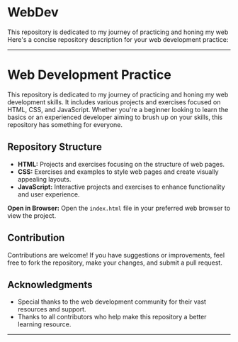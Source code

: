 # WebDev
This repository is dedicated to my journey of practicing and honing my web Here's a concise repository description for your web development practice:

---

# Web Development Practice

This repository is dedicated to my journey of practicing and honing my web development skills. It includes various projects and exercises focused on HTML, CSS, and JavaScript. Whether you're a beginner looking to learn the basics or an experienced developer aiming to brush up on your skills, this repository has something for everyone.

## Repository Structure

- **HTML:** Projects and exercises focusing on the structure of web pages.
- **CSS:** Exercises and examples to style web pages and create visually appealing layouts.
- **JavaScript:** Interactive projects and exercises to enhance functionality and user experience.

 **Open in Browser:**
   Open the `index.html` file in your preferred web browser to view the project.

## Contribution

Contributions are welcome! If you have suggestions or improvements, feel free to fork the repository, make your changes, and submit a pull request.


## Acknowledgments

- Special thanks to the web development community for their vast resources and support.
- Thanks to all contributors who help make this repository a better learning resource.

---


